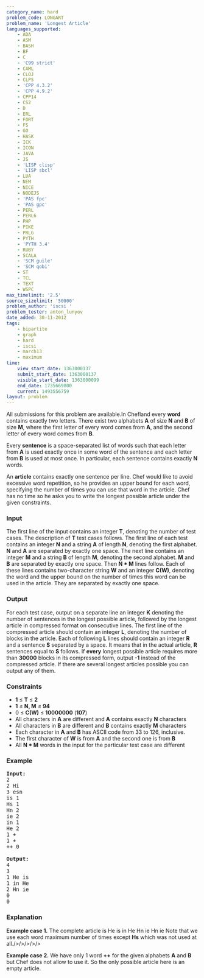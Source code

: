 ```yaml
---
category_name: hard
problem_code: LONGART
problem_name: 'Longest Article'
languages_supported:
    - ADA
    - ASM
    - BASH
    - BF
    - C
    - 'C99 strict'
    - CAML
    - CLOJ
    - CLPS
    - 'CPP 4.3.2'
    - 'CPP 4.9.2'
    - CPP14
    - CS2
    - D
    - ERL
    - FORT
    - FS
    - GO
    - HASK
    - ICK
    - ICON
    - JAVA
    - JS
    - 'LISP clisp'
    - 'LISP sbcl'
    - LUA
    - NEM
    - NICE
    - NODEJS
    - 'PAS fpc'
    - 'PAS gpc'
    - PERL
    - PERL6
    - PHP
    - PIKE
    - PRLG
    - PYTH
    - 'PYTH 3.4'
    - RUBY
    - SCALA
    - 'SCM guile'
    - 'SCM qobi'
    - ST
    - TCL
    - TEXT
    - WSPC
max_timelimit: '2.5'
source_sizelimit: '50000'
problem_author: 'iscsi '
problem_tester: anton_lunyov
date_added: 30-11-2012
tags:
    - bipartite
    - graph
    - hard
    - iscsi
    - march13
    - maximum
time:
    view_start_date: 1363000137
    submit_start_date: 1363000137
    visible_start_date: 1363000099
    end_date: 1735669800
    current: 1493556759
layout: problem
---
```

All submissions for this problem are available.In Chefland every **word** contains exactly two letters. There exist two alphabets **A** of size **N** and **B** of size **M**, where the first letter of every word comes from **A**, and the second letter of every word comes from **B**.

Every **sentence** is a space-separated list of words such that each letter from **A** is used exactly once in some word of the sentence and each letter from **B** is used at most once. In particular, each sentence contains exactly **N** words.

An **article** contains exactly one sentence per line. Chef would like to avoid excessive word repetition, so he provides an upper bound for each word, specifying the number of times you can use that word in the article. Chef has no time so he asks you to write the longest possible article under the given constraints.

### Input

The first line of the input contains an integer **T**, denoting the number of test cases. The description of **T** test cases follows. The first line of each test contains an integer **N** and a string **A** of length **N**, denoting the first alphabet. **N** and **A** are separated by exactly one space. The next line contains an integer **M** and a string **B** of length **M**, denoting the second alphabet. **M** and **B** are separated by exactly one space. Then **N \* M** lines follow. Each of these lines contains two-character string **W** and an integer **C(W)**, denoting the word and the upper bound on the number of times this word can be used in the article. They are separated by exactly one space.

### Output

For each test case, output on a separate line an integer **K** denoting the number of sentences in the longest possible article, followed by the longest article in compressed format on consecutive lines. The first line of the compressed article should contain an integer **L**, denoting the number of blocks in the article. Each of following **L** lines should contain an integer **R** and a sentence **S** separated by a space. It means that in the actual article, **R** sentences equal to **S** follows. If **every** longest possible article requires more than **30000** blocks in its compressed form, output **-1** instead of the compressed article. If there are several longest articles possible you can output any of them.

### Constraints

- **1** ≤ **T** ≤ **2**
- **1** ≤ **N, M** ≤ **94**
- 0 ≤ **C(W)** ≤ **10000000** (**107**)
- All characters in **A** are different and **A** contains exactly **N** characters
- All characters in **B** are different and **B** contains exactly **M** characters
- Each character in **A** and **B** has ASCII code from 33 to 126, inclusive.
- The first character of **W** is from **A** and the second one is from **B**
- All **N \* M** words in the input for the particular test case are different

### Example

<pre>
<b>Input:</b>
2
2 Hi
3 esn
is 1
Hs 1
Hn 2
ie 2
in 1
He 2
1 +
1 +
++ 0

<b>Output:</b>
4
3
1 He is
1 in He 
2 Hn ie
0
0
</pre>
### Explanation

**Example case 1.** The complete article is
He is
in He
Hn ie
Hn ie
Note that we use each word maximum number of times except **Hs** which was not used at all./>/>/>/>/>

**Example case 2.** We have only 1 word **++** for the given alphabets **A** and **B** but Chef does not allow to use it. So the only possible article here is an empty article.
